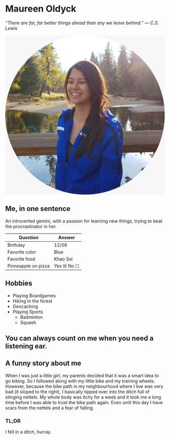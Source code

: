 # Maureen Oldyck

*“There are far, far better things ahead than any we leave behind.”
― C.S. Lewis* 

![Maureen Oldyck Photo](Professional_Photo.jpeg "Maureen Oldyck")

## Me, in one sentence

An introverted gemini, with a passion for learning new things, trying to beat the procrastinator in her.   



| Question    |   Answer    |
| ----------- | ----------- |
|  Birthday      | 12/06     |
| Favorite color | Blue |
| Favorite food | Khao Soi |
| Pinneapple on pizza | Yes &#9746;  No &#9744;|


   
## Hobbies

+ Playing Boardgames 
+ Hiking in the forest
+ Geocaching
+ Playing Sports
    + Badminton
    + Squash



## You can always count on me when you need a listening ear.   


## A funny story about me
When I was just a little girl, my parents decided that it was a smart idea to go biking. So I followed along with my little bike and my training wheels. However, because the bike path in my neighbourhood where I live was very bad (it sloped to the right), I basically tipped over into the ditch full of stinging nettels. My whole body was itchy for a week and it took me a long time before I was able to trust the bike path again. Even until this day I have scars from the nettels and a fear of falling.

### TL;DR
I fell in a ditch, hurray. 